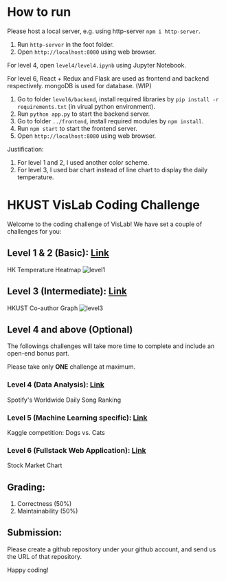 # How to run

Please host a local server, e.g. using http-server ```npm i http-server```. 

1. Run ```http-server``` in the foot folder.
2. Open ```http://localhost:8080``` using web browser.

For level 4, open ```level4/level4.ipynb``` using Jupyter Notebook.

For level 6, React + Redux and Flask are used as frontend and backend respectively. mongoDB is used for database. (WIP)

1. Go to folder ```level6/backend```, install required libraries by ```pip install -r requirements.txt``` (in virual python environment).
2. Run ```python app.py``` to start the backend server.
3. Go to folder ```../frontend```, install required modules by ```npm install```.
4. Run ```npm start``` to start the frontend server.
5. Open ```http://localhost:8080``` using web browser.

Justification:
1. For level 1 and 2, I used another color scheme.
2. For level 3, I used bar chart instead of line chart to display the daily temperature.

# HKUST VisLab Coding Challenge

Welcome to the coding challenge of VisLab! We have set a couple of challenges for you:

## Level 1 & 2 (Basic): [Link](./level1.md)
HK Temperature Heatmap
![level1](./level1.png)

## Level 3 (Intermediate): [Link](./level3.md)
HKUST Co-author Graph
![level3](./level3.png)

## Level 4 and above (Optional)

The followings challenges will take more time to complete and include an open-end bonus part.

Please take only **ONE** challenge at maximum.

### Level 4 (Data Analysis): [Link](./level4.md)
Spotify's Worldwide Daily Song Ranking

### Level 5 (Machine Learning specific): [Link](./level5.md)
Kaggle competition: Dogs vs. Cats

### Level 6 (Fullstack Web Application): [Link](./level6.md)
Stock Market Chart

## Grading:
1. Correctness (50%)
2. Maintainability (50%)

## Submission:

Please create a github repository under your github account, and send us the URL of that repository.

Happy coding!
